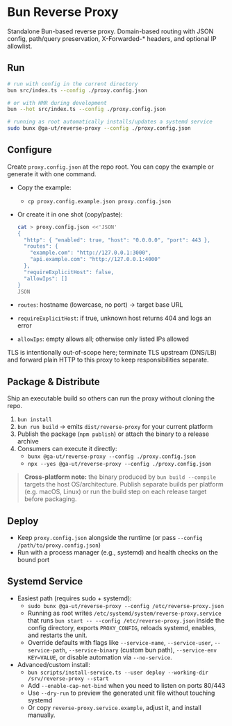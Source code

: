 # Bun Reverse Proxy

Standalone Bun-based reverse proxy. Domain-based routing with JSON config,
path/query preservation, X-Forwarded-\* headers, and optional IP allowlist.

## Run

```sh
# run with config in the current directory
bun src/index.ts --config ./proxy.config.json

# or with HMR during development
bun --hot src/index.ts --config ./proxy.config.json

# running as root automatically installs/updates a systemd service
sudo bunx @ga-ut/reverse-proxy --config ./proxy.config.json
```

## Configure

Create `proxy.config.json` at the repo root. You can copy the example or generate it with one command.

- Copy the example:

  - `cp proxy.config.example.json proxy.config.json`

- Or create it in one shot (copy/paste):

  ```sh
  cat > proxy.config.json <<'JSON'
  {
    "http": { "enabled": true, "host": "0.0.0.0", "port": 443 },
    "routes": {
      "example.com": "http://127.0.0.1:3000",
      "api.example.com": "http://127.0.0.1:4000"
    },
    "requireExplicitHost": false,
    "allowIps": []
  }
  JSON
  ```

- `routes`: hostname (lowercase, no port) → target base URL
- `requireExplicitHost`: if true, unknown host returns 404 and logs an error
- `allowIps`: empty allows all; otherwise only listed IPs allowed

TLS is intentionally out-of-scope here; terminate TLS upstream (DNS/LB) and
forward plain HTTP to this proxy to keep responsibilities separate.

## Package & Distribute

Ship an executable build so others can run the proxy without cloning the repo.

1. `bun install`
2. `bun run build` → emits `dist/reverse-proxy` for your current platform
3. Publish the package (`npm publish`) or attach the binary to a release archive
4. Consumers can execute it directly:
   - `bunx @ga-ut/reverse-proxy --config ./proxy.config.json`
   - `npx --yes @ga-ut/reverse-proxy --config ./proxy.config.json`

> **Cross-platform note:** the binary produced by `bun build --compile` targets the
> host OS/architecture. Publish separate builds per platform (e.g. macOS, Linux)
> or run the build step on each release target before packaging.

## Deploy

- Keep `proxy.config.json` alongside the runtime (or pass `--config /path/to/proxy.config.json`)
- Run with a process manager (e.g., systemd) and health checks on the bound port

## Systemd Service

- Easiest path (requires sudo + systemd):
  - `sudo bunx @ga-ut/reverse-proxy --config /etc/reverse-proxy.json`
  - Running as root writes `/etc/systemd/system/reverse-proxy.service` that runs
    `bun start -- --config /etc/reverse-proxy.json` inside the config directory,
    exports `PROXY_CONFIG`, reloads systemd, enables, and restarts the unit.
  - Override defaults with flags like `--service-name`, `--service-user`, `--service-path`,
    `--service-binary` (custom bun path), `--service-env KEY=VALUE`, or disable automation via `--no-service`.
- Advanced/custom install:
  - `bun scripts/install-service.ts --user deploy --working-dir /srv/reverse-proxy --start`
  - Add `--enable-cap-net-bind` when you need to listen on ports 80/443
  - Use `--dry-run` to preview the generated unit file without touching systemd
  - Or copy `reverse-proxy.service.example`, adjust it, and install manually.
